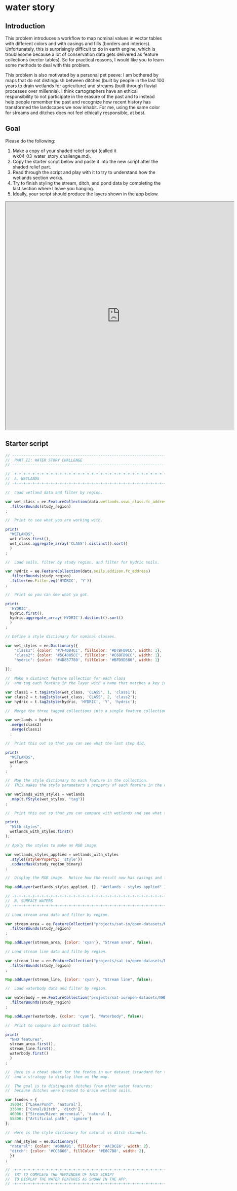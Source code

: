 # __water story__  

## Introduction  

This problem introduces a workflow to map nominal values in vector tables with different colors and with casings and fills (borders and interiors). Unfortunately, this is surprisingly difficult to do in earth engine, which is troublesome because a lot of conservation data gets delivered as feature collections (vector tables). So for practical reasons, I would like you to learn some methods to deal with this problem.  

This problem is also motivated by a personal pet peeve: I am bothered by maps that do not distinguish between ditches (built by people in the last 100 years to drain wetlands for agriculture) and streams (built through fluvial processes over millennia). I think cartographers have an ethical responsibility to not participate in the erasure of the past and to instead help people remember the past and recognize how recent history has transformed the landscapes we now inhabit. For me, using the same color for streams and ditches does not feel ethically responsible, at best.  

## Goal  

Please do the following:  

1. Make a copy of your shaded relief script (called it wk04_03_water_story_challenge.md).
2. Copy the starter script below and paste it into the new script after the shaded relief part.    
3. Read through the script and play with it to try to understand how the wetlands section works. 
4. Try to finish styling the stream, ditch, and pond data by completing the last section where I leave you hanging. 
5. Ideally, your script should produce the layers shown in the app below.

<iframe src=https://ee-edu-apps.projects.earthengine.app/view/gg0352-shaded-relief-with-water-features title="Shaded Relief with water features" height=720 width=720 allowfullscreen= true></iframe> 


## Starter script

```js
// -------------------------------------------------------------------------
//  PART II: WATER STORY CHALLENGE
// -------------------------------------------------------------------------

// -+-+-+-+-+-+-+-+-+-+-+-+-+-+-+-+-+-+-+-+-+-+-+-+-+-+-+-+-+-+-+-+-+-+-+-+-
//  A. WETLANDS
// -+-+-+-+-+-+-+-+-+-+-+-+-+-+-+-+-+-+-+-+-+-+-+-+-+-+-+-+-+-+-+-+-+-+-+-+-

//  Load wetland data and filter by region.  

var wet_class = ee.FeatureCollection(data.wetlands.vswi_class.fc_address)
  .filterBounds(study_region)
;

//  Print to see what you are working with.  

print(
  "WETLANDS",
  wet_class.first(),
  wet_class.aggregate_array('CLASS').distinct().sort()
  )
;

//  Load soils, filter by study region, and filter for hydric soils. 

var hydric = ee.FeatureCollection(data.soils.addison.fc_address)
  .filterBounds(study_region)
  .filter(ee.Filter.eq('HYDRIC', 'Y'))
;

//  Print so you can see what ya got.  

print(
  'HYDRIC',
  hydric.first(),
  hydric.aggregate_array('HYDRIC').distinct().sort()
  )
;

// Define a style dictionary for nominal classes. 

var wet_styles = ee.Dictionary({
    "class1": {color: '#7F4D84CC', fillColor: '#D7BFD9CC', width: 1},
    "class2": {color: '#5C4D85CC', fillColor: '#C6BFD9CC', width: 1},
    "hydric": {color: '#4D857780', fillColor: '#BFD9D380', width: 1}
    
});

//  Make a distinct feature collection for each class 
//  and tag each feature in the layer with a name that matches a key in the dictionary. 

var class1 = t.tag2style(wet_class, 'CLASS', 1, 'class1');
var class2 = t.tag2style(wet_class, 'CLASS', 2, 'class2');
var hydric = t.tag2style(hydric, 'HYDRIC', 'Y', 'hydric');

//  Merge the three tagged collections into a single feature collection.  

var wetlands = hydric
  .merge(class2)
  .merge(class1)
  ;

//  Print this out so that you can see what the last step did. 

print(
  "WETLANDS",
  wetlands 
  )
;

//  Map the style dictionary to each feature in the collection.
//  This makes the style parameters a property of each feature in the collection.  

var wetlands_with_styles = wetlands
  .map(t.fStyle(wet_styles, "tag"))
;

//  Print this out so that you can compare with wetlands and see what the last step did. 

print(
  "With styles",
  wetlands_with_styles.first()
);

// Apply the styles to make an RGB image. 

var wetlands_styles_applied = wetlands_with_styles
  .style({styleProperty: 'style'})
  .updateMask(study_region_binary)
;

//  Display the RGB image.  Notice how the result now has casings and fills.  

Map.addLayer(wetlands_styles_applied, {}, "Wetlands - styles applied" );

// -+-+-+-+-+-+-+-+-+-+-+-+-+-+-+-+-+-+-+-+-+-+-+-+-+-+-+-+-+-+-+-+-+-+-+-+-
//  B. SURFACE WATERS 
// -+-+-+-+-+-+-+-+-+-+-+-+-+-+-+-+-+-+-+-+-+-+-+-+-+-+-+-+-+-+-+-+-+-+-+-+- 

// Load stream area data and filter by region. 

var stream_area = ee.FeatureCollection("projects/sat-io/open-datasets/NHD/NHD_VT/NHDArea")
  .filterBounds(study_region)
;

Map.addLayer(stream_area, {color: 'cyan'}, "Stream area", false);

// Load stream line data and filte by region. 

var stream_line = ee.FeatureCollection("projects/sat-io/open-datasets/NHD/NHD_VT/NHDFlowline")
  .filterBounds(study_region)
;

Map.addLayer(stream_line, {color: 'cyan'}, "Stream line", false);

//  Load waterbody data and filter by region.  

var waterbody = ee.FeatureCollection("projects/sat-io/open-datasets/NHD/NHD_VT/NHDWaterbody")
  .filterBounds(study_region)
;

Map.addLayer(waterbody, {color: 'cyan'}, "Waterbody", false);  

//  Print to compare and contrast tables.  

print(
  "NHD features",
  stream_area.first(),
  stream_line.first(),
  waterbody.first()
  )
;

//  Here is a cheat sheet for the fcodes in our dataset (standard for the national hydrology dataset)
//  and a strategy to display them on the map. 

//  The goal is to distinguish ditches from other water features;
//  because ditches were created to drain wetland soils.

var fcodes = {
  39004: ["Lake/Pond", 'natural'],
  33600: ["Canal/Ditch", 'ditch'],
  46006: ["Stream/River perennial", 'natural'],
  55800: ["Artificial path", 'ignore']
};

//  Here is the style dictionary for natural vs ditch channels. 

var nhd_styles = ee.Dictionary({
  "natural": {color: '#688A91', fillColor: '#ACDCE6', width: 2},
  "ditch": {color: '#CC8866', fillColor: '#E6C7B8', width: 2},
  })
;

// -+-+-+-+-+-+-+-+-+-+-+-+-+-+-+-+-+-+-+-+-+-+-+-+-+-+-+-+-+-+-+-+-+-+-+-+-
//  TRY TO COMPLETE THE REMAINDER OF THIS SCRIPT 
//  TO DISPLAY THE WATER FEATURES AS SHOWN IN THE APP.
// -+-+-+-+-+-+-+-+-+-+-+-+-+-+-+-+-+-+-+-+-+-+-+-+-+-+-+-+-+-+-+-+-+-+-+-+-
```
